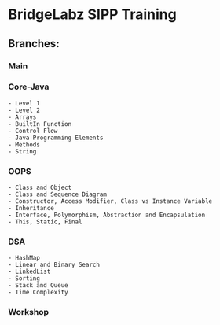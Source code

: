 # BridgeLabz SIPP Training

## Branches:

### Main
    
### Core-Java
    - Level 1
    - Level 2
    - Arrays
    - BuiltIn Function
    - Control Flow
    - Java Programming Elements
    - Methods
    - String
    
### OOPS
    - Class and Object
    - Class and Sequence Diagram
    - Constructor, Access Modifier, Class vs Instance Variable
    - Inheritance
    - Interface, Polymorphism, Abstraction and Encapsulation
    - This, Static, Final

### DSA
    - HashMap
    - Linear and Binary Search
    - LinkedList
    - Sorting
    - Stack and Queue
    - Time Complexity
    
### Workshop